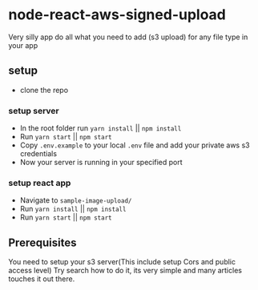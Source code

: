 # node-react-aws-signed-upload

Very silly app do all what you need to add (s3 upload) for any file type in your app

## setup

- clone the repo

### setup server

- In the root folder run `yarn install` || `npm install`
- Run `yarn start` || `npm start`
- Copy `.env.example` to your local `.env` file and add your private aws s3 credentials
- Now your server is running in your specified port

### setup react app

- Navigate to `sample-image-upload/`
- Run `yarn install` || `npm install`
- Run `yarn start` || `npm start`

## Prerequisites

You need to setup your s3 server(This include setup Cors and public access level)
Try search how to do it, its very simple and many articles touches it out there.
